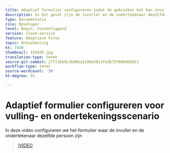 ```yaml
---
title: Adaptief formulier configureren zodat de gebruiker het kan invullen en ondertekenen
description: In dit geval zijn de invuller en de ondertekenaar dezelfde persoon.
type: Documentatie
role: Developer
level: Begin, tussenliggend
version: cloud-service
feature: Adaptieve Forms
topic: Ontwikkeling
kt: 7438
thumbnail: 332439.jpg
translation-type: tm+mt
source-git-commit: 27f21bb9c1b905a2100a5013fe3b75760b9d6821
workflow-type: tm+mt
source-wordcount: '56'
ht-degree: 5%

---
```


# Adaptief formulier configureren voor vulling- en ondertekeningsscenario


In deze video configureren we het formulier waar de invuller en de ondertekenaar dezelfde persoon zijn

>[!VIDEO](https://video.tv.adobe.com/v/332439/?quality=9&learn=on)

